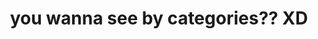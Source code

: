 ---
title: "you wanna see by categories?? XD"
layout: categories
permalink: /categories/
author_profile: true
---